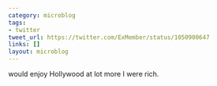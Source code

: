 ```yaml
---
category: microblog
tags:
- twitter
tweet_url: https://twitter.com/ExMember/status/1050900647
links: []
layout: microblog
---
```

would enjoy Hollywood at lot more I were rich.
